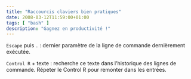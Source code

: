 ```yaml
---
title: "Raccourcis claviers bien pratiques"
date: 2008-03-12T11:59:00+01:00
tags: [ "bash" ]
description: "Gagnez en productivité !"
---
```


`Escape` puis `.` : dernier paramètre de la ligne de commande dernièrement exécutée.

`Control R` + texte : recherche ce texte dans l'historique des lignes de commande. Répeter le Control R pour remonter dans les entrées.
